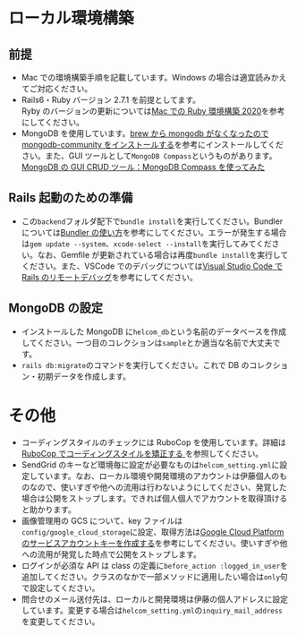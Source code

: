 # ローカル環境構築

## 前提

- Mac での環境構築手順を記載しています。Windows の場合は適宜読みかえてご対応ください。
- Rails6・Ruby バージョン 2.7.1 を前提としてます。  
  Ryby のバージョンの更新については[Mac での Ruby 環境構築 2020](https://qiita.com/chihiro/items/efdf8b88865b7a93971f)を参考にしてください。
- MongoDB を使用しています。[brew から mongodb がなくなったので mongodb-community をインストールする](https://qiita.com/kazuki5555/items/b80f1f313137dffbb351)を参考にインストールしてください。また、GUI ツールとして`MongoDB Compass`というものがあります。[MongoDB の GUI CRUD ツール：MongoDB Compass を使ってみた](https://dev.classmethod.jp/articles/introducing-mongodb-compass/)

## Rails 起動のための準備

- この`backend`フォルダ配下で`bundle install`を実行してください。Bundler については[Bundler の使い方](https://qiita.com/oshou/items/6283c2315dc7dd244aef)を参考にしてください。エラーが発生する場合は`gem update --system`、`xcode-select --install`を実行してみてください。なお、Gemfile が更新されている場合は再度`bundle install`を実行してください。また、VSCode でのデバッグについては[Visual Studio Code で Rails のリモートデバッグ](https://qiita.com/trantan/items/90933b91d78fbffe7123)を参考にしてください。

## MongoDB の設定

- インストールした MongoDB に`helcom_db`という名前のデータベースを作成してください。一つ目のコレクションは`sample`とか適当な名前で大丈夫です。
- `rails db:migrate`のコマンドを実行してください。これで DB のコレクション・初期データを作成します。

# その他

- コーディングスタイルのチェックには RuboCop を使用しています。詳細は[RuboCop でコーディングスタイルを矯正する
  ](http://momota.github.io/blog/2016/06/17/rubocop/)を参照してください。
- SendGrid のキーなど環境毎に設定が必要なものは`helcom_setting.yml`に設定しています。なお、ローカル環境や開発環境のアカウントは伊藤個人のものなので、使いすぎや他への流用は行わないようにしてください、発覚した場合は公開をストップします。できれば個人個人でアカウントを取得頂けると助かります。
- 画像管理用の GCS について、key ファイルは`config/google_cloud_storage`に設定、取得方法は[Google Cloud Platform のサービスアカウントキーを作成する](https://www.magellanic-clouds.com/blocks/guide/create-gcp-service-account-key/)を参考にしてください。使いすぎや他への流用が発覚した時点で公開をストップします。
- ログインが必須な API は class の定義に`before_action :logged_in_user`を追加してください。クラスのなかで一部メソッドに適用したい場合は`only`句で設定してください。
- 問合せのメール送付先は、ローカルと開発環境は伊藤の個人アドレスに設定しています。変更する場合は`helcom_setting.yml`の`inquiry_mail_address`を変更してください。
